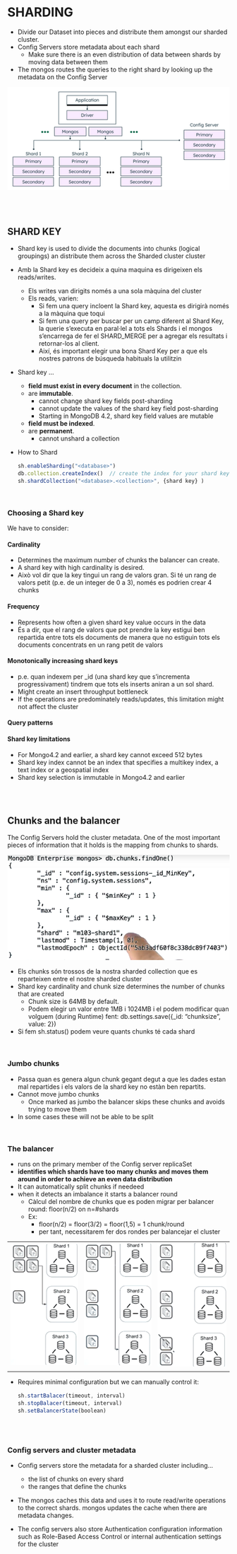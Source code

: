 # SHARDING

- Divide our Dataset into pieces and distribute them amongst our sharded cluster.
- Config Servers store metadata about each shard
    - Make sure there is an even distribution of data between shards by moving data between them
- The mongos routes the queries to the right shard by looking up the metadata on the Config Server

![Sharding architecture](img/sharding_arhitecture.png)


<br><br>


## SHARD KEY
- Shard key is used to divide the documents into chunks (logical groupings) an distribute them across the Sharded cluster cluster

- Amb la Shard key es decideix a quina maquina es dirigeixen els reads/writes.
    - Els writes van dirigits només a una sola màquina del cluster 
    - Els reads, varien:
        - Si fem una query incloent la Shard key, aquesta es dirigirà només a la màquina que toqui
        - Si fem una query per buscar per un camp diferent al Shard Key, la querie s’executa en paral·lel a tots els Shards i el mongos s’encarrega de fer el SHARD_MERGE per a agregar els resultats i retornar-los al client.
        - Així, és important elegir una bona Shard Key per a que els nostres patrons de búsqueda habituals la utilitzin

- Shard key …
    - **field must exist in every document** in the collection.
    - are **immutable**.
        - cannot change shard key fields post-sharding
        - cannot update the values of the shard key field post-sharding
        - Starting in MongoDB 4.2, shard key field values are mutable 
    - **field must be indexed**.
    - are **permanent**.
        - cannot unshard a collection

- How to Shard
    ```js
    sh.enableSharding("<database>") 
    db.collection.createIndex()  // create the index for your shard key fields
    sh.shardCollection("<database>.<collection>", {shard key} )
    ```

<br>

### Choosing a Shard key
We have to consider:
#### **Cardinality** 
- Determines the maximum number of chunks the balancer can create.
- A shard key with high cardinality is desired. 
- Això vol dir que la key tingui un rang de valors gran. Si té un rang de valors petit (p.e. de un integer de 0 a 3), només es podrien crear 4 chunks

#### **Frequency**
- Represents how often a given shard key value occurs in the data
- És a dir, que el rang de valors que pot prendre la key estigui ben repartida entre tots els documents de manera que no estiguin tots els documents concentrats en un rang petit de valors

#### **Monotonically increasing shard keys**
- p.e. quan indexem per _id (una shard key que s’incrementa progressivament) tindrem que tots els inserts aniran a un sol shard.
- Might create an insert throughput bottleneck
- If the operations are predominately reads/updates, this limitation might not affect the cluster

#### **Query patterns**

#### **Shard key limitations**
- For Mongo4.2 and earlier, a shard key cannot exceed 512 bytes
- Shard key index cannot be an index that specifies a multikey index, a text index or a geospatial index
- Shard key selection is immutable in Mongo4.2 and earlier


<br><br>


## Chunks and the balancer

The Config Servers hold the cluster metadata. One of the most important pieces of information that it holds is the mapping from chunks to shards.

![Sharding chunks mongosh output](img/sharding_chunks.png)

- Els chunks són trossos de la nostra sharded collection que es reparteixen entre el nostre sharded cluster
- Shard key cardinality and chunk size determines the number of chunks that are created
    - Chunk size is 64MB by default. 
    - Podem elegir un valor entre 1MB i 1024MB i el podem modificar quan volguem (during Runtime) fent: db.settings.save({_id: “chunksize”, value: 2})
- Si fem sh.status() podem veure quants chunks té cada shard

<br>

### Jumbo chunks
- Passa quan es genera algun chunk gegant degut a que les dades estan mal repartides i els valors de la shard key no estàn ben repartits.
- Cannot move jumbo chunks
    - Once marked as jumbo the balancer skips these chunks and avoids trying to move them 
- In some cases these will not be able to be split

<br>

### The balancer 
- runs on the primary member of the Config server replicaSet
- **identifies which shards have too many chunks and moves them around in order to achieve an even data distribution**
- It can automatically split chunks if needeed
- when it detects an imbalance it starts a balancer round
    - Càlcul del nombre de chunks que es poden migrar per balancer round: floor(n/2) on n=#shards
    - Ex:
        - floor(n/2) = floor(3/2) = floor(1,5) = 1 chunk/round
        - per tant, necessitarem fer dos rondes per balancejar el cluster

||||
|-|-|-|
|![Shard balancing 1](img/shard_balancing_1.png)|![Shard balancing 2](img/shard_balancing_2.png)|![Shard balancing 3](img/shard_balancing_3.png)|
||||

- Requires minimal configuration but we can manually control it:
    ```js
    sh.startBalacer(timeout, interval)
    sh.stopBalacer(timeout, interval)
    sh.setBalancerState(boolean) 
    ```


<br><br>


### Config servers and cluster metadata
- Config servers store the metadata for a sharded cluster including…
    - the list of chunks on every shard
    - the ranges that define the chunks

- The mongos caches this data and uses it to route read/write operations to the correct shards. mongos updates the cache when there are metadata changes.

- The config servers also store Authentication configuration information such as Role-Based Access Control or internal authentication settings for the cluster	
